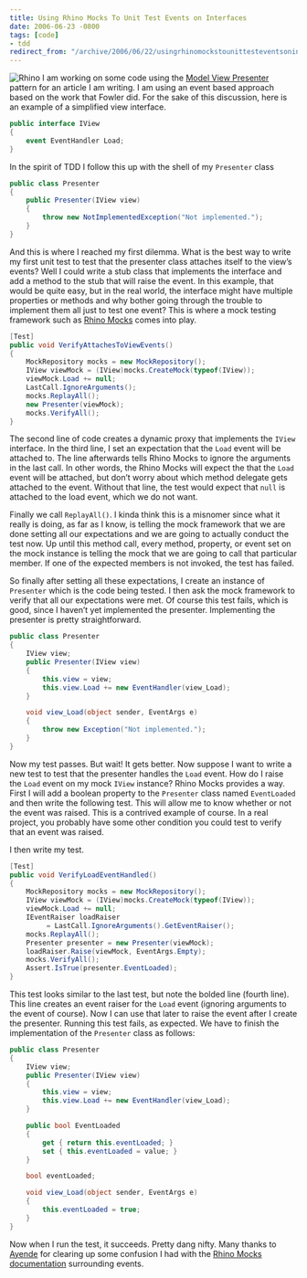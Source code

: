 ```yaml
---
title: Using Rhino Mocks To Unit Test Events on Interfaces
date: 2006-06-23 -0800
tags: [code]
- tdd
redirect_from: "/archive/2006/06/22/usingrhinomockstounittesteventsoninterfaces.aspx/"
---
```


![Rhino](https://haacked.com/images/Rhino.jpg) I am working on some code
using the [Model View
Presenter](http://www.martinfowler.com/eaaDev/ModelViewPresenter.html "Fowler Article on MVP")
pattern for an article I am writing. I am using an event based approach
based on the work that Fowler did. For the sake of this discussion, here
is an example of a simplified view interface.

```csharp
public interface IView
{
    event EventHandler Load;
}
```

In the spirit of TDD I follow this up with the shell of my `Presenter`
class

```csharp
public class Presenter
{
    public Presenter(IView view)
    {
        throw new NotImplementedException("Not implemented.");
    }
}
```

And this is where I reached my first dilemma. What is the best way to
write my first unit test to test that the presenter class attaches
itself to the view’s events? Well I could write a stub class that
implements the interface and add a method to the stub that will raise
the event. In this example, that would be quite easy, but in the real
world, the interface might have multiple properties or methods and why
bother going through the trouble to implement them all just to test one
event? This is where a mock testing framework such as [Rhino
Mocks](http://www.ayende.com/projects/rhino-mocks.aspx "Rhino Mocks")
comes into play.

```csharp
[Test]
public void VerifyAttachesToViewEvents()
{
    MockRepository mocks = new MockRepository();
    IView viewMock = (IView)mocks.CreateMock(typeof(IView));
    viewMock.Load += null;
    LastCall.IgnoreArguments();
    mocks.ReplayAll();
    new Presenter(viewMock);
    mocks.VerifyAll();   
}
```

The second line of code creates a dynamic proxy that implements the
`IView` interface. In the third line, I set an expectation that the
`Load` event will be attached to. The line afterwards tells Rhino Mocks
to ignore the arguments in the last call. In other words, the Rhino
Mocks will expect the that the `Load` event will be attached, but don’t
worry about which method delegate gets attached to the event. Without
that line, the test would expect that `null` is attached to the load
event, which we do not want.

Finally we call `ReplayAll()`. I kinda think this is a misnomer since
what it really is doing, as far as I know, is telling the mock framework
that we are done setting all our expectations and we are going to
actually conduct the test now. Up until this method call, every method,
property, or event set on the mock instance is telling the mock that we
are going to call that particular member. If one of the expected members
is not invoked, the test has failed.

So finally after setting all these expectations, I create an instance of
`Presenter` which is the code being tested. I then ask the mock
framework to verify that all our expectations were met. Of course this
test fails, which is good, since I haven’t yet implemented the
presenter. Implementing the presenter is pretty straightforward.

```csharp
public class Presenter
{
    IView view;
    public Presenter(IView view)
    {
        this.view = view;
        this.view.Load += new EventHandler(view_Load);
    }

    void view_Load(object sender, EventArgs e)
    {
        throw new Exception("Not implemented.");
    }
}
```

Now my test passes. But wait! It gets better. Now suppose I want to
write a new test to test that the presenter handles the `Load` event.
How do I raise the `Load` event on my mock `IView` instance? Rhino Mocks
provides a way. First I will add a boolean property to the `Presenter`
class named `EventLoaded` and then write the following test. This will
allow me to know whether or not the event was raised. This is a
contrived example of course. In a real project, you probably have some
other condition you could test to verify that an event was raised.

I then write my test.

```csharp
[Test]
public void VerifyLoadEventHandled()
{
    MockRepository mocks = new MockRepository();
    IView viewMock = (IView)mocks.CreateMock(typeof(IView));
    viewMock.Load += null;
    IEventRaiser loadRaiser 
         = LastCall.IgnoreArguments().GetEventRaiser();
    mocks.ReplayAll();
    Presenter presenter = new Presenter(viewMock);
    loadRaiser.Raise(viewMock, EventArgs.Empty);
    mocks.VerifyAll();
    Assert.IsTrue(presenter.EventLoaded);
}
```

This test looks similar to the last test, but note the bolded line
(fourth line). This line creates an event raiser for the `Load` event
(ignoring arguments to the event of course). Now I can use that later to
raise the event after I create the presenter. Running this test fails,
as expected. We have to finish the implementation of the `Presenter`
class as follows:

```csharp
public class Presenter
{
    IView view;
    public Presenter(IView view)
    {
        this.view = view;
        this.view.Load += new EventHandler(view_Load);
    }

    public bool EventLoaded
    {
        get { return this.eventLoaded; }
        set { this.eventLoaded = value; }
    }

    bool eventLoaded;

    void view_Load(object sender, EventArgs e)
    {
        this.eventLoaded = true;
    }
}
```

Now when I run the test, it succeeds. Pretty dang nifty. Many thanks to
[Ayende](http://www.ayende.com/default.aspx "Ayende Blog") for clearing
up some confusion I had with the [Rhino Mocks
documentation](http://www.ayende.com/projects/rhino-mocks/documentation.aspx "Rhino Mocks Docs")
surrounding events.

